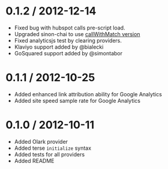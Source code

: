 0.1.2 / 2012-12-14
==================

* Fixed bug with hubspot calls pre-script load.
* Upgraded sinon-chai to use [callWithMatch version](https://github.com/obmarg/sinon-chai/blob/f7aa7eccd6c0c18a3e1fc524a246a50c1a29c916/lib/sinon-chai.js)
* Fixed analyticsjs test by clearing providers.
* Klaviyo support added by @bialecki
* GoSquared support added by @simontabor

0.1.1 / 2012-10-25
==================

* Added enhanced link attribution ability for Google Analytics
* Added site speed sample rate for Google Analytics

0.1.0 / 2012-10-11 
==================

* Added Olark provider
* Added terse `initialize` syntax
* Added tests for all providers
* Added README

